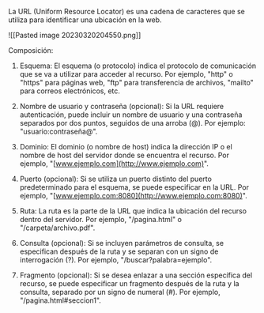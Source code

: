 La URL (Uniform Resource Locator) es una cadena de caracteres que se utiliza para identificar una ubicación en la web.

![[Pasted image 20230320204550.png]]

Composición:

1.  Esquema: El esquema (o protocolo) indica el protocolo de comunicación que se va a utilizar para acceder al recurso. Por ejemplo, "http" o "https" para páginas web, "ftp" para transferencia de archivos, "mailto" para correos electrónicos, etc.
    
2.  Nombre de usuario y contraseña (opcional): Si la URL requiere autenticación, puede incluir un nombre de usuario y una contraseña separados por dos puntos, seguidos de una arroba (@). Por ejemplo: "usuario:contraseña@".
    
3.  Dominio: El dominio (o nombre de host) indica la dirección IP o el nombre de host del servidor donde se encuentra el recurso. Por ejemplo, "[www.ejemplo.com](http://www.ejemplo.com)".
    
4.  Puerto (opcional): Si se utiliza un puerto distinto del puerto predeterminado para el esquema, se puede especificar en la URL. Por ejemplo, "[www.ejemplo.com:8080](http://www.ejemplo.com:8080)".
    
5.  Ruta: La ruta es la parte de la URL que indica la ubicación del recurso dentro del servidor. Por ejemplo, "/pagina.html" o "/carpeta/archivo.pdf".
    
6.  Consulta (opcional): Si se incluyen parámetros de consulta, se especifican después de la ruta y se separan con un signo de interrogación (?). Por ejemplo, "/buscar?palabra=ejemplo".
    
7.  Fragmento (opcional): Si se desea enlazar a una sección específica del recurso, se puede especificar un fragmento después de la ruta y la consulta, separado por un signo de numeral (#). Por ejemplo, "/pagina.html#seccion1".
